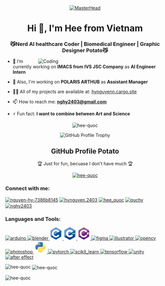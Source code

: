 <div align="center">
  <a href="https://hynguyenn.cargo.site">
    <img src="https://media0.giphy.com/media/v1.Y2lkPTc5MGI3NjExbDhlMDNkbzJlN3lubG84OHcybGF1Y216OXFzNDgwajB2ajlienExOSZlcD12MV9pbnRlcm5hbF9naWZfYnlfaWQmY3Q9Zw/8MNmcksbeT6dRGP6Ev/giphy.webp" alt="MasterHead">
  </a>
</div>

<h1 align="center">Hi 👋, I'm Hee from Vietnam</h1>
<h3 align="center">😼Nerd AI healthcare Coder | Biomedical Engineer | Graphic Designer Potato😼</h3>
<p align="left"> <img align="right" alt="Coding" width="400" src="https://media1.giphy.com/media/v1.Y2lkPTc5MGI3NjExaWxyNnVieDdjeXB0bnZqc3VpazFhaDZ2M2N2aGJweWw5ZDFmdWRvdiZlcD12MV9pbnRlcm5hbF9naWZfYnlfaWQmY3Q9Zw/yLqhIS6YSREmH12tTi/giphy.webp"></p>


- 🔭 I’m currently working on **IMACS from IVS JSC Company** as **AI Engineer Intern**

- 👾 Also, I'm working on **POLARIS ARTHUB** as **Assistant Manager**

- 👨‍💻 All of my projects are available at: [hynguyenn.cargo.site](hynguyenn.cargo.site)

- 📫 How to reach me: **nghy2403@gmail.com**

- ⚡ Fun fact: **I want to combine between Art and Science**


<p align="center"> <img src="https://komarev.com/ghpvc/?username=hee-quoc&label=Profile%20views&color=0e75b6&style=flat" alt="hee-quoc" /> </p>

<div align="center">
  <img width="140" src="https://media4.giphy.com/media/v1.Y2lkPTc5MGI3NjExMm01bG9sN2ZxeHg1em5xM3kzOGM3NjlzMzUyMjZ3ZmQxdzR6MTNkdiZlcD12MV9pbnRlcm5hbF9naWZfYnlfaWQmY3Q9Zw/DHVS1rVGuumLwGiuHu/giphy.webp"  alt="GitHub Profile Trophy"/>
  <h2 align="center">GitHub Profile Potato</h2>
  <p align="center">🏆 Just for fun, becuase I don't have much 🏆</p>
</div>
<p align="center"> <a href="https://github.com/ryo-ma/github-profile-trophy"><img src="https://github-profile-trophy.vercel.app/?username=hee-quoc&theme=radical" alt="hee-quoc" /></a> </p>


<h3 align="left">Connect with me:</h3>
<p align="left">
<a href="https://linkedin.com/in/nguyen-hy-7386b8145" target="blank"><img align="center" src="https://raw.githubusercontent.com/rahuldkjain/github-profile-readme-generator/master/src/images/icons/Social/linked-in-alt.svg" alt="nguyen-hy-7386b8145" height="30" width="40" /></a>
<a href="https://fb.com/hynguyen.2403" target="blank"><img align="center" src="https://raw.githubusercontent.com/rahuldkjain/github-profile-readme-generator/master/src/images/icons/Social/facebook.svg" alt="hynguyen.2403" height="30" width="40" /></a>
<a href="https://instagram.com/hee_quoc" target="blank"><img align="center" src="https://raw.githubusercontent.com/rahuldkjain/github-profile-readme-generator/master/src/images/icons/Social/instagram.svg" alt="hee_quoc" height="30" width="40" /></a>
<a href="https://www.behance.net/quchy" target="blank"><img align="center" src="https://raw.githubusercontent.com/rahuldkjain/github-profile-readme-generator/master/src/images/icons/Social/behance.svg" alt="quchy" height="30" width="40" /></a>
<a href="https://www.hackerrank.com/nghy2403" target="blank"><img align="center" src="https://raw.githubusercontent.com/rahuldkjain/github-profile-readme-generator/master/src/images/icons/Social/hackerrank.svg" alt="nghy2403" height="30" width="40" /></a>
</p>

<h3 align="left">Languages and Tools:</h3>
<p align="left"> <a href="https://www.arduino.cc/" target="_blank" rel="noreferrer"> <img src="https://cdn.worldvectorlogo.com/logos/arduino-1.svg" alt="arduino" width="40" height="40"/> </a> <a href="https://www.blender.org/" target="_blank" rel="noreferrer"> <img src="https://download.blender.org/branding/community/blender_community_badge_white.svg" alt="blender" width="40" height="40"/> </a> <a href="https://www.cprogramming.com/" target="_blank" rel="noreferrer"> <img src="https://raw.githubusercontent.com/devicons/devicon/master/icons/c/c-original.svg" alt="c" width="40" height="40"/> </a> <a href="https://www.w3schools.com/cpp/" target="_blank" rel="noreferrer"> <img src="https://raw.githubusercontent.com/devicons/devicon/master/icons/cplusplus/cplusplus-original.svg" alt="cplusplus" width="40" height="40"/> </a> <a href="https://www.w3schools.com/cs/" target="_blank" rel="noreferrer"> <img src="https://raw.githubusercontent.com/devicons/devicon/master/icons/csharp/csharp-original.svg" alt="csharp" width="40" height="40"/> </a> <a href="https://www.figma.com/" target="_blank" rel="noreferrer"> <img src="https://www.vectorlogo.zone/logos/figma/figma-icon.svg" alt="figma" width="40" height="40"/> </a> <a href="https://www.adobe.com/in/products/illustrator.html" target="_blank" rel="noreferrer"> <img src="https://www.vectorlogo.zone/logos/adobe_illustrator/adobe_illustrator-icon.svg" alt="illustrator" width="40" height="40"/> </a> <a href="https://opencv.org/" target="_blank" rel="noreferrer"> <img src="https://www.vectorlogo.zone/logos/opencv/opencv-icon.svg" alt="opencv" width="40" height="40"/> </a> <a href="https://www.photoshop.com/en" target="_blank" rel="noreferrer"> <img src="https://upload.wikimedia.org/wikipedia/commons/thumb/a/af/Adobe_Photoshop_CC_icon.svg/768px-Adobe_Photoshop_CC_icon.svg.png" alt="photoshop" width="40" height="40"/> </a> <a href="https://www.python.org" target="_blank" rel="noreferrer"> <img src="https://raw.githubusercontent.com/devicons/devicon/master/icons/python/python-original.svg" alt="python" width="40" height="40"/> </a> <a href="https://pytorch.org/" target="_blank" rel="noreferrer"> <img src="https://www.vectorlogo.zone/logos/pytorch/pytorch-icon.svg" alt="pytorch" width="40" height="40"/> </a> <a href="https://scikit-learn.org/" target="_blank" rel="noreferrer"> <img src="https://upload.wikimedia.org/wikipedia/commons/0/05/Scikit_learn_logo_small.svg" alt="scikit_learn" width="40" height="40"/> </a> <a href="https://www.tensorflow.org" target="_blank" rel="noreferrer"> <img src="https://www.vectorlogo.zone/logos/tensorflow/tensorflow-icon.svg" alt="tensorflow" width="40" height="40"/> </a> <a href="https://unity.com/" target="_blank" rel="noreferrer"> <img src="https://cdn-icons-png.freepik.com/512/5969/5969346.png" alt="unity" width="40" height="40"/> </a> <a href="https://www.adobe.com/home" target="_blank" rel="noreferrer"> <img src="https://upload.wikimedia.org/wikipedia/commons/thumb/c/cb/Adobe_After_Effects_CC_icon.svg/768px-Adobe_After_Effects_CC_icon.svg.png" alt="after effect" width="40" height="40"/> </a> </p>

<p><img align="left" src="https://github-readme-stats.vercel.app/api/top-langs?username=hee-quoc&show_icons=true&locale=en&layout=compact&theme=radical" alt="hee-quoc" /></p>

<p>&nbsp;<img align="center" src="https://github-readme-stats.vercel.app/api?username=hee-quoc&show_icons=true&locale=en&theme=highcontrast" alt="hee-quoc" /></p>

<p><img align="center" src="https://github-readme-streak-stats.herokuapp.com/?user=hee-quoc&&theme=highcontrast" alt="hee-quoc" /></p>
